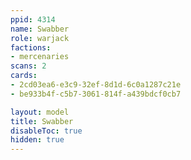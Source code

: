 ```yaml
---
ppid: 4314
name: Swabber
role: warjack
factions:
- mercenaries
scans: 2
cards:
- 2cd03ea6-e3c9-32ef-8d1d-6c0a1287c21e
- be933b4f-c5b7-3061-814f-a439bdcf0cb7

layout: model
title: Swabber
disableToc: true
hidden: true
---
```

